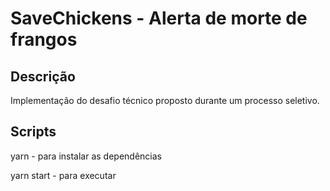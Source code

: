 # SaveChickens - Alerta de morte de frangos

## Descrição

Implementação do desafio técnico proposto durante um processo seletivo.

## Scripts
yarn - para instalar as dependências 

yarn start - para executar
